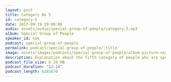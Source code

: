 ```yaml
---
layout: post
title: Category No 5
id: category-5
date: 2017-09-19 19:00:00
audio: assets/audio/special-group-of-people/category-5.mp3
album: Special Group of People
speaker_id: nak
podcast: special-group-of-people
permalink: podcast/special-group-of-people/:title
image: assets/images/podcasts/special-group-of-people/album-picture-small.jpg
description: Explanation about the fifth category of people who are special.
podcast_file_size: 6.28 MB
podcast_duration: "12:14"
podcast_length: 6283670
---
```

